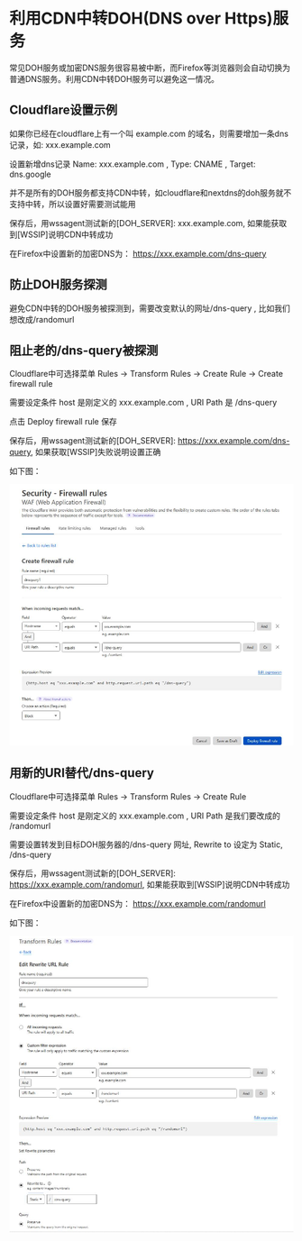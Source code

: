 # 利用CDN中转DOH(DNS over Https)服务

常见DOH服务或加密DNS服务很容易被中断，而Firefox等浏览器则会自动切换为普通DNS服务。利用CDN中转DOH服务可以避免这一情况。


## Cloudflare设置示例

如果你已经在cloudflare上有一个叫 example.com 的域名，则需要增加一条dns记录，如: xxx.example.com

设置新增dns记录 Name: xxx.example.com , Type: CNAME , Target: dns.google

并不是所有的DOH服务都支持CDN中转，如cloudflare和nextdns的doh服务就不支持中转，所以设置好需要测试能用

保存后，用wssagent测试新的[DOH_SERVER]: xxx.example.com,  如果能获取到[WSSIP]说明CDN中转成功

在Firefox中设置新的加密DNS为： https://xxx.example.com/dns-query


## 防止DOH服务探测

避免CDN中转的DOH服务被探测到，需要改变默认的网址/dns-query , 比如我们想改成/randomurl

## 阻止老的/dns-query被探测

Cloudflare中可选择菜单 Rules -> Transform Rules -> Create Rule -> Create firewall rule

需要设定条件 host 是刚定义的 xxx.example.com , URI Path 是 /dns-query

点击 Deploy firewall rule 保存 

保存后，用wssagent测试新的[DOH_SERVER]: https://xxx.example.com/dns-query,  如果获取[WSSIP]失败说明设置正确

如下图：

![CDN中转DOH服务](dnsurlblock.JPG)


## 用新的URI替代/dns-query

Cloudflare中可选择菜单 Rules -> Transform Rules -> Create Rule

需要设定条件 host 是刚定义的 xxx.example.com , URI Path 是我们要改成的 /randomurl 

需要设置转发到目标DOH服务器的/dns-query 网址, Rewrite to 设定为 Static, /dns-query

保存后，用wssagent测试新的[DOH_SERVER]: https://xxx.example.com/randomurl,  如果能获取到[WSSIP]说明CDN中转成功

在Firefox中设置新的加密DNS为： https://xxx.example.com/randomurl


如下图：

![CDN中转DOH服务](dnsurlrewrite.JPG)

